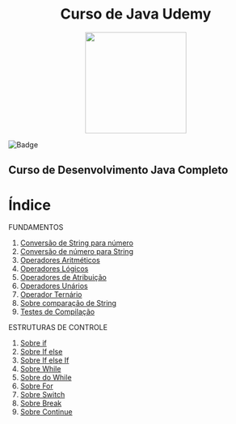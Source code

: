 <h1 align="center">Curso de Java Udemy</h1>
<div align="center"><img src=https://github.com/Fas-naWeb/CURSO-JAVA-UDEMY/blob/main/Curso_Java_Udemy/recursos/logo5.png width=200px></div>

![Badge](http://img.shields.io/static/v1?label=STATUS-DO-CURSO&message=%20CONCLUIDO&color=RED&style=for-the-badge)

<h2>Curso de Desenvolvimento Java Completo</h2>

# Índice
FUNDAMENTOS
<ol>
  <li>
    <a href="https://github.com/Fas-naWeb/CURSO-JAVA-UDEMY/blob/main/Curso_Java_Udemy/src/_01_fundamentos/_12_stringParaNumero.java">
    Conversão de String para número</a>
  </li>

  <li>
    <a href="https://github.com/Fas-naWeb/CURSO-JAVA-UDEMY/blob/main/Curso_Java_Udemy/src/_01_fundamentos/_13_numeroParaString.java">
    Conversão de número para String</a>
  </li>

  <li>
    <a href="https://github.com/Fas-naWeb/CURSO-JAVA-UDEMY/blob/main/Curso_Java_Udemy/src/_01_fundamentos/_14_operadoresAritmeticos.java">
    Operadores Aritméticos</a>
  </li>

  <li>
    <a href="https://github.com/Fas-naWeb/CURSO-JAVA-UDEMY/blob/main/Curso_Java_Udemy/src/_01_fundamentos/_15_OperadoresLogicos.java">
    Operadores Lógicos</a>
  </li>

  <li>
    <a href="https://github.com/Fas-naWeb/CURSO-JAVA-UDEMY/blob/main/Curso_Java_Udemy/src/_01_fundamentos/_16_OperadorDeAtribuicao.java">
    Operadores de Atribuição</a>
  </li>

  <li>
    <a href="https://github.com/Fas-naWeb/CURSO-JAVA-UDEMY/blob/main/Curso_Java_Udemy/src/_01_fundamentos/_17_OperadoresUnarios.java">
    Operadores Unários</a>
  </li>

  <li>
    <a href="https://github.com/Fas-naWeb/CURSO-JAVA-UDEMY/blob/main/Curso_Java_Udemy/src/_01_fundamentos/_18_OperadorTernario.java">
    Operador Ternário</a>
  </li>

  <li>
    <a href="https://github.com/Fas-naWeb/CURSO-JAVA-UDEMY/blob/main/Curso_Java_Udemy/src/_01_fundamentos/_19_ComparacoDeString.java">
    Sobre comparação de String</a>
  </li>

  <li>
    <a href="https://github.com/Fas-naWeb/CURSO-JAVA-UDEMY/blob/main/Curso_Java_Udemy/src/_01_fundamentos/_20_TesteDeCompilacao.java">
    Testes de Compilação</a>
  </li>  
</ol>


ESTRUTURAS DE CONTROLE
<ol>
  <li>
    <a href="https://github.com/Fas-naWeb/CURSO-JAVA-UDEMY/blob/main/Curso_Java_Udemy/src/_02_EstruturasDeControle/_01_EstruturaDeControleIf.java">
    Sobre if
    </a>
  </li>

  <li>
    <a href="https://github.com/Fas-naWeb/CURSO-JAVA-UDEMY/blob/main/Curso_Java_Udemy/src/_02_EstruturasDeControle/_02_EstruturaIfElse.java">
    Sobre If else
    </a>
  </li>

  <li>
    <a href="https://github.com/Fas-naWeb/CURSO-JAVA-UDEMY/blob/main/Curso_Java_Udemy/src/_02_EstruturasDeControle/_03_EstruturaIfElseIf.java">
    Sobre If else If
    </a>
  </li>

  <li>
    <a href="https://github.com/Fas-naWeb/CURSO-JAVA-UDEMY/blob/main/Curso_Java_Udemy/src/_02_EstruturasDeControle/_04_EstruturaWhile.java">
    Sobre While
    </a>
  </li>

  <li>
    <a href="https://github.com/Fas-naWeb/CURSO-JAVA-UDEMY/blob/main/Curso_Java_Udemy/src/_02_EstruturasDeControle/_05_EstruturaDoWhile.java">
    Sobre do While
    </a>
  </li>

  <li>
    <a href="https://github.com/Fas-naWeb/CURSO-JAVA-UDEMY/blob/main/Curso_Java_Udemy/src/_02_EstruturasDeControle/_06_EstruturaFor.java">
    Sobre For 
    </a>
  </li>

  <li>
    <a href="https://github.com/Fas-naWeb/CURSO-JAVA-UDEMY/blob/main/Curso_Java_Udemy/src/_02_EstruturasDeControle/_07_EstruturaSwitch.java">
    Sobre Switch
    </a>
  </li>

  <li>
    <a href="https://github.com/Fas-naWeb/CURSO-JAVA-UDEMY/blob/main/Curso_Java_Udemy/src/_02_EstruturasDeControle/_08_SwitchComBreak.java">
    Sobre Break
    </a>
  </li>

  <li>
    <a href="https://github.com/Fas-naWeb/CURSO-JAVA-UDEMY/blob/main/Curso_Java_Udemy/src/_02_EstruturasDeControle/_09_Continue.java">
    Sobre Continue
    </a>
  </li>  
</ol>